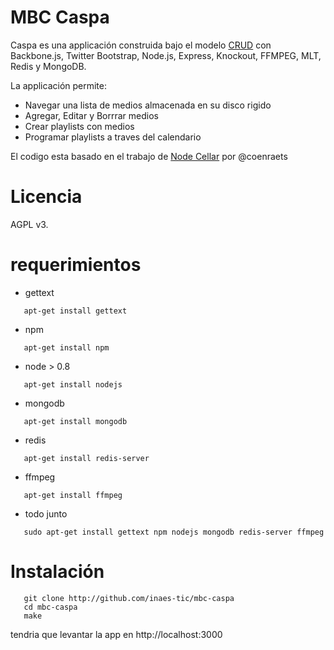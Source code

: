 # MBC Caspa #

Caspa es una applicación construida bajo el modelo [CRUD](http://es.wikipedia.org/wiki/CRUD)
con Backbone.js, Twitter Bootstrap, Node.js, Express, Knockout,
FFMPEG, MLT, Redis y MongoDB.

La applicación permite:

* Navegar una lista de medios almacenada en su disco rigido
* Agregar, Editar y Borrrar medios
* Crear playlists con medios
* Programar playlists a traves del calendario

El codigo esta basado en el trabajo de [Node Cellar](http://nodecellar.coenraets.org) por @coenraets

# Licencia #

AGPL v3.

# requerimientos #

+ gettext

```shell
   apt-get install gettext
```

+ npm

```shell
   apt-get install npm
```
+ node > 0.8

```shell
   apt-get install nodejs
```

+ mongodb

```shell
   apt-get install mongodb
```

+ redis

```shell
   apt-get install redis-server
```

+ ffmpeg
```shell
   apt-get install ffmpeg
```

+ todo junto

```shell
   sudo apt-get install gettext npm nodejs mongodb redis-server ffmpeg
```

# Instalación #

```shell
   git clone http://github.com/inaes-tic/mbc-caspa
   cd mbc-caspa
   make
```
tendria que levantar la app en http://localhost:3000
